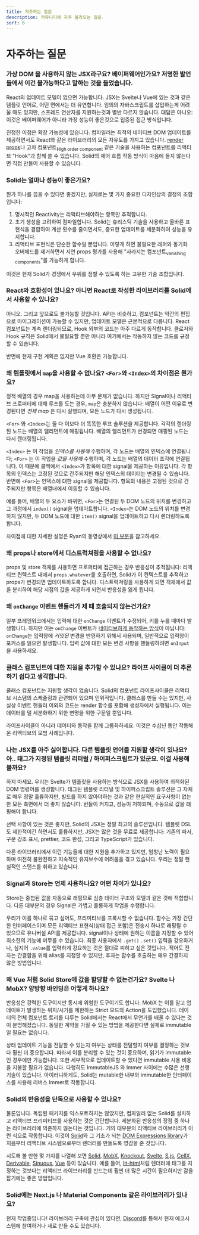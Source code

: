```yaml
---
title: 자주하는 질문
description: 커뮤니티에 자주 올라오는 질문.
sort: 6
---
```


# 자주하는 질문

### 가상 DOM 을 사용하지 않는 JSX라구요? 베이퍼웨어인가요? 저명한 발언들에서 이건 불가능하다고 말하는 것을 들었습니다.

React의 업데이트 모델이 없으면 가능합니다. JSX는 Svelte나 Vue에 있는 것과 같은 템플릿 언어로, 어떤 면에서는 더 유연합니다. 임의의 자바스크립트를 삽입하는게 어려울 때도 있지만, 스프레드 연산자를 지원하는것과 별반 다르지 않습니다. 대답은 아니오: 이것은 베이퍼웨어가 아니라 가장 성능이 좋은것으로 입증된 접근 방식입니다.

진정한 이점은 확장 가능성에 있습니다. 컴파일러는 최적의 네이티브 DOM 업데이트를 제공하면서도 React와 같은 라이브러리의 모든 자유도를 가지고 있습니다. [render props](https://ko.reactjs.org/docs/render-props.html)나 고차 컴포넌트<sub>High order component</sub> 같은 기술을 사용하는 컴포넌트를 리액티브 "Hook"과 함께 쓸 수 있습니다. Solid의 제어 흐름 작동 방식이 마음에 들지 않는다면 직접 만들어 사용할 수 있습니다.

### Solid는 얼마나 성능이 좋은가요?

뭔가 하나를 꼽을 수 있다면 좋겠지만, 실제로는 몇 가지 중요한 디자인상의 결정의 조합입니다:

1. 명시적인 Reactivity는 리액티브해야하는 항목만 추적합니다.
2. 초기 생성을 고려하여 컴파일합니다. Solid는 휴리스틱 기술을 사용하고 올바른 표현식을 결합하여 계산 횟수를 줄이면서도, 중요한 업데이트를 세분화하여 성능을 유지합니다.
3. 리액티브 표현식은 단순한 함수일 뿐입니다. 이렇게 하면 불필요한 래퍼와 동기화 오버헤드를 제거하면서 지연 props 평가를 사용해 "사라지는 컴포넌트<sub>vanishing components</sub>"를 가능하게 합니다.

이것은 현재 Solid가 경쟁에서 우위를 점할 수 있도록 하는 고유한 기술 조합입니다.

### React와 호환성이 있나요? 아니면 React로 작성한 라이브러리를 Solid에서 사용할 수 있나요?

아니오. 그리고 앞으로도 불가능할 것입니다. API는 비슷하고, 컴포넌트는 약간의 편집으로 마이그레이션이 가능할 수 있지만, 업데이트 모델은 근본적으로 다릅니다. React 컴포넌트는 계속 렌더링되므로, Hook 외부의 코드는 아주 다르게 동작합니다. 클로저와 Hook 규칙은 Solid에서 불필요할 뿐만 아니라 여기에서는 작동하지 않는 코드를 규정할 수 있습니다.

반면에 현재 구현 계획은 없지만 Vue 호환은 가능합니다.

### 왜 템플릿에서 `map`을 사용할 수 없나요? `<For>`와 `<Index>`의 차이점은 뭔가요?

정적 배열의 경우 map을 사용하는데 아무 문제가 없습니다. 하지만 Signal이나 리액티브 프로퍼티에 대해 루프를 도는 경우, `map`은 충분하지 않습니다: 배열이 어떤 이유로 변경된다면 _전체 map_ 은 다시 실행되며, 모든 노드가 다시 생성됩니다.

`<For>` 와 `<Index>`는 둘 다 이보다 더 똑똑한 루프 솔루션을 제공합니다. 각각의 렌더링된 노드는 배열의 엘리먼트에 매핑됩니다. 배열의 엘리먼트가 변경되면 매핑된 노드는 다시 렌더링됩니다.

`<Index>` 는 이 작업을 _인덱스를 사용해_ 수행하며, 각 노드는 배열의 인덱스에 연결됩니다; `<For>` 는 이 작업을 _값을 사용해_ 수행하며, 각 노드는 배열의 데이터 조각에 연결됩니다. 이 때문에 콜백에서 `<Index>`가 항목에 대한 signal을 제공하는 이유입니다. 각 항목의 인덱스는 고정된 것으로 간주되지만 해당 인덱스의 데이터는 변경될 수 있습니다. 반면에 `<For>`는 인덱스에 대한 signal을 제공합니다. 항목의 내용은 고정된 것으로 간주되지만 항목은 배열내에서 이동할 수 있습니다.

예를 들어, 배열의 두 요소가 바뀌면, `<For>`는 연결된 두 DOM 노드의 위치를 변경하고 그 과정에서 `index()` signal을 업데이트합니다. `<Index>`는 DOM 노드의 위치를 변경하지 않지만, 두 DOM 노드에 대한 `item()` signal을 업데이트하고 다시 렌더링하도록 합니다.

차이점에 대한 자세한 설명은 Ryan의 동영상에서 [이 부분](https://www.youtube.com/watch?v=YxroH_MXuhw&t=2164s)을 참고하세요.

### 왜 props나 store에서 디스트럭쳐링을 사용할 수 없나요?

props 및 store 객체를 사용하면 프로퍼티에 접근하는 경우 반응성이 추적됩니다: 리액티브 컨텍스트 내에서 `props.whatever`를 호출하면, Solid가 이 컨텍스트를 추적하고 props가 변경되면 업데이트하도록 합니다. 디스트럭쳐링을 사용하게 되면 객체에서 값을 분리하여 해당 시점의 값을 제공하게 되면서 반응성을 잃게 됩니다.

### 왜 `onChange` 이벤트 핸들러가 제 때 호출되지 않는건가요?

일부 프레임워크에서는 입력에 대한 `onChange` 이벤트가 수정되어, 키를 누를 때마다 발생합니다. 하지만 이는 `onChange` 이벤트가 [네이티브하게 동작하는 방식](https://developer.mozilla.org/ko/docs/Web/API/GlobalEventHandlers/onchange)이 아닙니다: `onChange`는 입력창에 _커밋된_ 변경을 반영하기 위해서 사용되며, 일반적으로 입력창이 포커스를 잃으면 발생합니다. 입력 값에 대한 모든 변경 사항을 핸들링하려면 `onInput`을 사용하세요.

### 클래스 컴포넌트에 대한 지원을 추가할 수 있나요? 라이프 사이클이 더 추론하기 쉽다고 생각합니다.

클래스 컴포넌트는 지원할 생각이 없습니다. Solid의 컴포넌트 라이프사이클은 리액티브 시스템의 스케줄링과 관련되어 있으며 인위적입니다. 클래스를 만들 수는 있지만, 사실상 이벤트 핸들러 이외의 코드는 render 함수를 포함해 생성자에서 실행됩니다. 이는 데이터를 덜 세분화하기 위한 변명을 위한 구문일 뿐입니다.

라이프사이클이 아니라 데이터와 동작을 함께 그룹화하세요. 이것은 수십년 동안 작동해온 리액티브의 모범 사례입니다.

### 나는 JSX를 아주 싫어합니다. 다른 템플릿 언어를 지원할 생각이 있나요? 아.. 태그가 지정된 템플릿 리터럴 / 하이퍼스크립트가 있군요. 이걸 사용해 볼까요?

하지 마세요. 우리는 Svelte가 템플릿을 사용하는 방식으로 JSX를 사용하여 최적화된 DOM 명령어를 생성합니다. 태그된 템플릿 리터널 및 하이퍼스크립트 솔루션은 그 자체로 매우 정말 훌륭하지만, 빌드를 하지 않아야하는 것과 같은 현실적인 요구사항이 없는 한 모든 측면에서 더 좋지 않습니다. 번들이 커지고, 성능이 저하되며, 수동으로 값을 래핑해야 합니다.

선택 사항이 있는 것은 좋지만, Solid의 JSX는 정말 최고의 솔루션입니다. 템플릿 DSL도 제한적이긴 하면서도 훌륭하지만, JSX는 많은 것을 무료로 제공합니다: 기존의 파서, 구문 강조 표시, prettier, 코드 완성, 그리고 TypeScript가 있습니다.
 
다른 라이브러리에서 이런 기능들에 대한 지원을 추가하고 있지만, 엄청난 노력이 필요하며 여전히 불완전하고 지속적인 유지보수에 어려움을 겪고 있습니다. 우리는 정말 현실적인 스탠스를 취하고 있습니다.

### Signal과 Store는 언제 사용하나요? 어떤 차이가 있나요?

Store는 중첩된 값을 자동으로 래핑므로 심층 데이터 구조와 모델과 같은 것에 적합합니다. 다른 대부분의 경우 Signal은 가볍고 훌륭하게 작업을 수행합니다.

우리가 이를 하나로 묶고 싶어도, 프리미티브를 프록시할 수 없습니다. 함수는 가장 간단한 인터페이스이며 모든 리액티브 표현식(상태 접근 포함)은 전송시 하나로 래핑될 수 있으므로 유니버설 API를 제공합니다. signal이나 상태에 원하는 이름을 지정할 수 있어 최소한의 기능에 머무를 수 있습니다. 최종 사용자에서 `.get()` `.set()` 입력을 강요하거나, 심지어 `.value`를 입력하게 강요하는 것은 절대로 피하고 싶은 것입니다. 적어도 전자는 간결함을 위해 alias를 지정할 수 있지만, 후자는 함수를 호출하는 매우 간결하지 않은 방법입니다.

### 왜 Vue 처럼 Solid Store에 값을 할당할 수 없는건가요? Svelte 나 MobX? 양방향 바인딩은 어떻게 하나요?

반응성은 강력한 도구이지만 동시에 위험한 도구이기도 합니다. MobX 는 이를 알고 업데이트가 발생하는 위치/시기를 제한하는 Strict 모드와 Action을 도입했습니다. 데이터의 전체 컴포넌트 트리를 다루는 Solid에서는 React에서 무언가를 배울 수 있다는 것이 분명해졌습니다. 동일한 계약을 가질 수 있는 방법을 제공한다면 실제로 immutable일 필요는 없습니다.

상태 업데이트 기능을 전달할 수 있는지 여부는 상태를 전달할지 여부를 결정하는 것보다 훨씬 더 중요합니다. 따라서 이를 분리할 수 있는 것이 중요하며, 읽기가 immutable인 경우에만 가능합니다. 또한 세부적으로 업데이트할 수 있다면 immutable 사용 비용을 지불할 필요가 없습니다. 다행히도 ImmutableJS 와 Immer 사이에는 수많은 선행 기술이 있습니다. 아이러니하게도, Solid는 mutable한 내부와 immutable한 인터페이스를 사용해 리버스 Immer로 작동합니다.

### Solid의 반응성을 단독으로 사용할 수 있나요?

물론입니다. 독립된 패키지를 익스포트하지는 않았지만, 컴파일러 없는 Solid를 설치하고 리액티브 프리미티브를 사용하는 것은 간단합니다. 세분화된 반응성의 장점 중 하나는 라이브러리에 의존하지 않는다는 것입니다. 거의 대부분의 리액티브 라이브러리가 이런 식으로 작동합니다. 이것이 [Solid](https://github.com/solidjs/solid)와 그 기초가 되는 [DOM Expressions library](https://github.com/ryansolid/dom-expressions)가 처음부터 리액티브 시스템으로부터 렌더러를 만들도록 영감을 준 것입니다. 

시도해 볼 만한 몇 가지를 나열해 보면 [Solid](https://github.com/solidjs/solid), [MobX](https://github.com/mobxjs/mobx), [Knockout](https://github.com/knockout/knockout), [Svelte](https://github.com/sveltejs/svelte), [S.js](https://github.com/adamhaile/S), [CellX](https://github.com/Riim/cellx), [Derivable](https://github.com/ds300/derivablejs), [Sinuous](https://github.com/luwes/sinuous), [Vue](https://github.com/vuejs/vue) 등이 있습니다. 예를 들어, [lit-html](https://github.com/Polymer/lit-html)처럼 렌더러에 태그를 지정하는 것보다는 리액티브 라이브러리를 만드는데 훨씬 더 많은 시간이 필요하지만 감을 잡기에는 좋은 방법입니다.

### Solid에는 Next.js 나 Material Components 같은 라이브러리가 있나요?

 현재 작업중입니다! 라이브러리 구축에 관심이 있다면, [Discord](https://discord.com/invite/solidjs)를 통해서 현재 에코시스템에 참여하거나 새로 만들 수도 있습니다.
